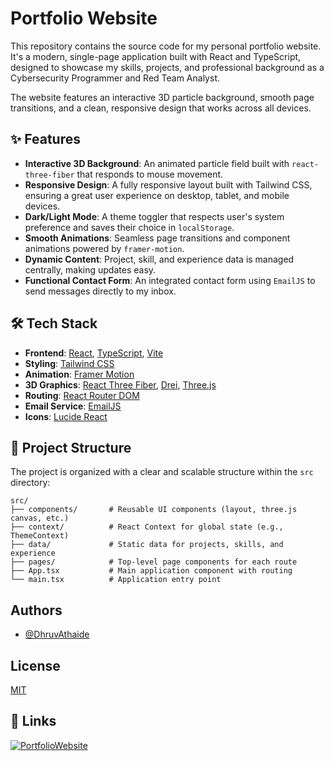 # Portfolio Website

This repository contains the source code for my personal portfolio website. It's a modern, single-page application built with React and TypeScript, designed to showcase my skills, projects, and professional background as a Cybersecurity Programmer and Red Team Analyst.

The website features an interactive 3D particle background, smooth page transitions, and a clean, responsive design that works across all devices.

## ✨ Features

*   **Interactive 3D Background**: An animated particle field built with `react-three-fiber` that responds to mouse movement.
*   **Responsive Design**: A fully responsive layout built with Tailwind CSS, ensuring a great user experience on desktop, tablet, and mobile devices.
*   **Dark/Light Mode**: A theme toggler that respects user's system preference and saves their choice in `localStorage`.
*   **Smooth Animations**: Seamless page transitions and component animations powered by `framer-motion`.
*   **Dynamic Content**: Project, skill, and experience data is managed centrally, making updates easy.
*   **Functional Contact Form**: An integrated contact form using `EmailJS` to send messages directly to my inbox.

## 🛠️ Tech Stack

*   **Frontend**: [React](https://reactjs.org/), [TypeScript](https://www.typescriptlang.org/), [Vite](https://vitejs.dev/)
*   **Styling**: [Tailwind CSS](https://tailwindcss.com/)
*   **Animation**: [Framer Motion](https://www.framer.com/motion/)
*   **3D Graphics**: [React Three Fiber](https://docs.pmnd.rs/react-three-fiber/), [Drei](https://github.com/pmndrs/drei), [Three.js](https://threejs.org/)
*   **Routing**: [React Router DOM](https://reactrouter.com/)
*   **Email Service**: [EmailJS](https://www.emailjs.com/)
*   **Icons**: [Lucide React](https://lucide.dev/)

## 📂 Project Structure

The project is organized with a clear and scalable structure within the `src` directory:

```
src/
├── components/       # Reusable UI components (layout, three.js canvas, etc.)
├── context/          # React Context for global state (e.g., ThemeContext)
├── data/             # Static data for projects, skills, and experience
├── pages/            # Top-level page components for each route
├── App.tsx           # Main application component with routing
└── main.tsx          # Application entry point
```

## Authors

- [@DhruvAthaide](https://github.com/DhruvAthaide)


## License

[MIT](https://choosealicense.com/licenses/mit/)


## 🔗 Links
[![PortfolioWebsite](https://img.shields.io/badge/my_portfolio-000?style=for-the-badge&logo=ko-fi&logoColor=white)](https://katherineoelsner.com/)